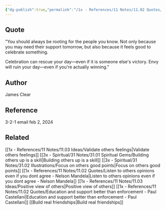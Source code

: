 ```yaml
---
{"dg-publish":true,"permalink":"/1x - References/11 Notes/11.02 Quotes/Always be rooting for people you know - James Clear/","title":"Always be rooting for people you know - James Clear","noteIcon":""}
---
```



## Quote
"You should always be rooting for the people you know. Not only because you may need their support tomorrow, but also because it feels good to celebrate something.

Celebration can rescue your day—even if it is someone else's victory. Envy will ruin your day—even if you're actually winning."

## Author
James Clear

## Reference
3-2-1 email feb 2, 2024

## Related
[[1x - References/11 Notes/11.03 Ideas/Validate others feelings\|Validate others feelings]]
[[3x - Spiritual/31 Notes/31.01 Spiritual Gems/Building others up is a skill\|Building others up is a skill]]
[[3x - Spiritual/31 Notes/31.02 Illustrations/Focus on others good points\|Focus on others good points]]
[[1x - References/11 Notes/11.02 Quotes/Listen to others opinions even if you dont agree - Nelson Mandela\|Listen to others opinions even if you dont agree - Nelson Mandela]]
[[1x - References/11 Notes/11.03 Ideas/Positive view of others\|Positive view of others]]
[[1x - References/11 Notes/11.02 Quotes/Education and support better than enforcement - Paul Castellani\|Education and support better than enforcement - Paul Castellani]]
[[Build real friendships\|Build real friendships]]